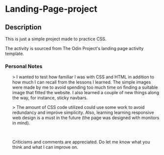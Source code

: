 <h1> Landing-Page-project </h1>
<h2>Description</h2>
<p>This is just a simple project made to practice CSS.</p>
<p>The activity is sourced from The Odin Project's landing page activity template.</p>
<h3>Personal Notes</h3>
<ul>
    > I wanted to test how familiar I was with CSS and HTML in addition to how much I can recall from the lessons I learned.
    The simple images were made by me to avoid spending too much time on finding a suitable image that fitted the website.
    I also learned a couple of new things along the way, for instance, sticky navbars.
</p>
<p>
    > The amount of CSS code utilized could use some work to avoid redundancy and improve simplicity. Also, learning
    learning responsive web design is a must in the future (the page was designed with monitors in mind). 
</p>
<br>
<p>Criticisms and comments are appreciated. Do let me know what you think and what I can improve on.</p>
